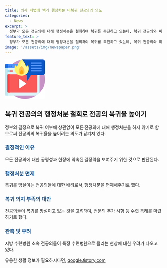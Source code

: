 ```yaml
---
title: 의사 떼법에 백기 행정처분 미복귀 전공의의 의도
categories:
  - News
excerpt: >
  정부가 모든 전공의에 대해 행정처분을 철회하여 복귀를 촉진하고 있는데, 복귀 전공의와 미복귀 전공의 간의 형평성 문제와 이에 따른 비판이 제기되고 있다. 정부는 모든 전공의에 대해 행정처분 면제를 결정하고, 전문의 추가 시험 등의 특례를 마련할 예정이다. 그러나 복귀 전공의가 적고, 지방 전공의가 서울로 몰리는 문제도 제기되고 있어, 복귀 효과는 미미할 것으로 우려되고 있다.
feature_text: >
  정부가 모든 전공의에 대해 행정처분을 철회하여 복귀를 촉진하고 있는데, 복귀 전공의와 미복귀 전공의 간의 형평성 문제와 이에 따른 비판이 제기되고 있다. 정부는 모든 전공의에 대해 행정처분 면제를 결정하고, 전문의 추가 시험 등의 특례를 마련할 예정이다. 그러나 복귀 전공의가 적고, 지방 전공의가 서울로 몰리는 문제도 제기되고 있어, 복귀 효과는 미미할 것으로 우려되고 있다.
image: '/assets/img/newspaper.png'
---
```


<p><img src="/assets/img/news.png" alt="rentncar 속보" /></p>

<h2 data-ke-size="size26">복귀 전공의의 행정처분 철회로 전공의 복귀율 높이기</h2>

<p data-ke-size="size16">정부의 결정으로 복귀 여부에 상관없이 모든 전공의에 대해 행정처분을 하지 않기로 함으로써 전공의의 복귀율을 높이려는 의도가 담겨져 있다.</p>

<h3><b><span style="color: #1a5490;">결정적인 이유</span></b></h3>

<p data-ke-size="size16">모든 전공의에 대한 공평성과 현장에 약속된 결정력을 보여주기 위한 것으로 판단된다.</p>

<h3><b><span style="color: #1a5490;">행정처분 면제</span></b></h3>

<p data-ke-size="size16">복귀를 망설이는 전공의들에 대한 배려로서, 행정처분을 면제해주기로 했다.</p>

<h3><b><span style="color: #1a5490;">복귀 의지 부족의 대안</span></b></h3>

<p data-ke-size="size16">전공의들이 복귀를 망설이고 있는 것을 고려하여, 전문의 추가 시험 등 수련 특례를 마련하기로 했다.</p>

<h3><b><span style="color: #1a5490;">관측 및 우려</span></b></h3>

<p data-ke-size="size16">지방 수련병원 소속 전공의들이 특정 수련병원으로 몰리는 현상에 대한 우려가 나오고 있다.</p>
유용한 생활 정보가 필요하시다면, <a href="https://qoogle.tistory.com" rel="dofollow">qoogle.tistory.com</a>


